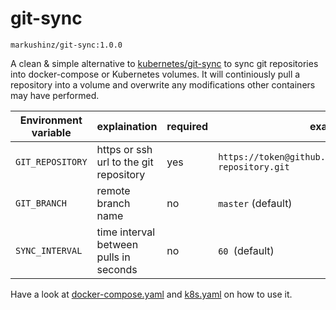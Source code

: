 # git-sync

`markushinz/git-sync:1.0.0`

A clean & simple alternative to [kubernetes/git-sync](https://github.com/kubernetes/git-sync) to sync git repositories into docker-compose or Kubernetes volumes. It will continiously pull a repository into a volume and overwrite any modifications other containers may have performed.

| Environment variable | explaination |required | example |
|---|---|---|---|
| `GIT_REPOSITORY` |  https or ssh url to the git repository | yes | `https://token@github.com/markushinz/private-repository.git` |
| `GIT_BRANCH` |  remote branch name | no | `master` (default) |
| `SYNC_INTERVAL` |  time interval between pulls in seconds | no | `60 `(default) |

Have a look at [docker-compose.yaml](docker-compose.yaml) and [k8s.yaml](k8s.yaml) on how to use it.
